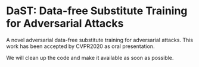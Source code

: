 # DaST: Data-free Substitute Training for Adversarial Attacks
A novel adversarial data-free substitute training for adversarial attacks.
This work has been accepted by CVPR2020 as oral presentation.

We will clean up the code and make it available as soon as possible.
